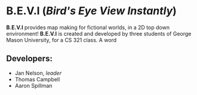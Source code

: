 # **B.E.V.I** (*Bird's Eye View Instantly*)
**B.E.V.I** provides map making for fictional worlds, in a 2D top down environment! **B.E.V.I** is created and developed by three students of George Mason University, for a CS 321 class. A word

## Developers:
* Jan Nelson, *leader*
* Thomas Campbell
* Aaron Spillman
